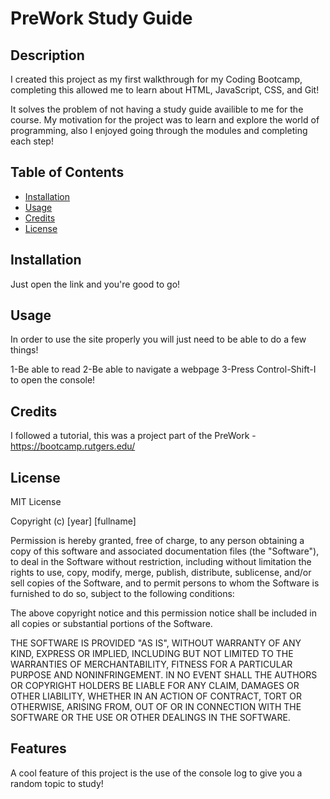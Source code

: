 # PreWork Study Guide

## Description

I created this project as my first walkthrough for my Coding Bootcamp, completing this allowed me to learn about HTML, JavaScript, CSS, and Git!

It solves the problem of not having a study guide availible to me for the course.
My motivation for the project was to learn and explore the world of programming, also I enjoyed going through the modules and completing each step!

## Table of Contents

- [Installation](#installation)
- [Usage](#usage)
- [Credits](#credits)
- [License](#license)

## Installation

Just open the link and you're good to go!

## Usage

In order to use the site properly you will just need to be able to do a few things!

1-Be able to read
2-Be able to navigate a webpage
3-Press Control-Shift-I to open the console!

## Credits

I followed a tutorial, this was a project part of the PreWork - 
https://bootcamp.rutgers.edu/

## License

MIT License

Copyright (c) [year] [fullname]

Permission is hereby granted, free of charge, to any person obtaining a copy
of this software and associated documentation files (the "Software"), to deal
in the Software without restriction, including without limitation the rights
to use, copy, modify, merge, publish, distribute, sublicense, and/or sell
copies of the Software, and to permit persons to whom the Software is
furnished to do so, subject to the following conditions:

The above copyright notice and this permission notice shall be included in all
copies or substantial portions of the Software.

THE SOFTWARE IS PROVIDED "AS IS", WITHOUT WARRANTY OF ANY KIND, EXPRESS OR
IMPLIED, INCLUDING BUT NOT LIMITED TO THE WARRANTIES OF MERCHANTABILITY,
FITNESS FOR A PARTICULAR PURPOSE AND NONINFRINGEMENT. IN NO EVENT SHALL THE
AUTHORS OR COPYRIGHT HOLDERS BE LIABLE FOR ANY CLAIM, DAMAGES OR OTHER
LIABILITY, WHETHER IN AN ACTION OF CONTRACT, TORT OR OTHERWISE, ARISING FROM,
OUT OF OR IN CONNECTION WITH THE SOFTWARE OR THE USE OR OTHER DEALINGS IN THE
SOFTWARE.

## Features

A cool feature of this project is the use of the console log to give you a random topic to study!
